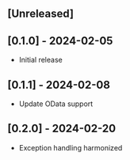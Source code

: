 ## [Unreleased]

## [0.1.0] - 2024-02-05
- Initial release

## [0.1.1] - 2024-02-08
- Update OData support

## [0.2.0] - 2024-02-20
- Exception handling harmonized
